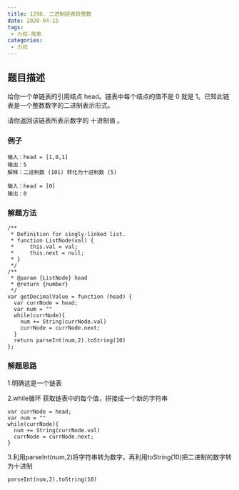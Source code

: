 ```yaml
---
title: 1290. 二进制链表转整数
date: 2020-04-15
tags:
 - 力扣-简单
categories: 
 - 力扣
---
```

## 题目描述
给你一个单链表的引用结点 head。链表中每个结点的值不是 0 就是 1。已知此链表是一个整数数字的二进制表示形式。

请你返回该链表所表示数字的 十进制值 。

### 例子
```
输入：head = [1,0,1]
输出：5
解释：二进制数 (101) 转化为十进制数 (5)

```
```
输入：head = [0]
输出：0
```

### 解题方法

```
/**
 * Definition for singly-linked list.
 * function ListNode(val) {
 *     this.val = val;
 *     this.next = null;
 * }
 */
/**
 * @param {ListNode} head
 * @return {number}
 */
var getDecimalValue = function (head) {
  var currNode = head;
  var num = ""
  while(currNode){
    num += String(currNode.val)
    currNode = currNode.next;
  }
  return parseInt(num,2).toString(10)
};
```
### 解题思路

1.明确这是一个链表

2.while循环 获取链表中的每个值，拼接成一个新的字符串

```
var currNode = head;
var num = ""
while(currNode){
  num += String(currNode.val)
  currNode = currNode.next;
}

```

3.利用parseInt(num,2)将字符串转为数字，再利用toString(10)把二进制的数字转为十进制

```
parseInt(num,2).toString(10)
```
